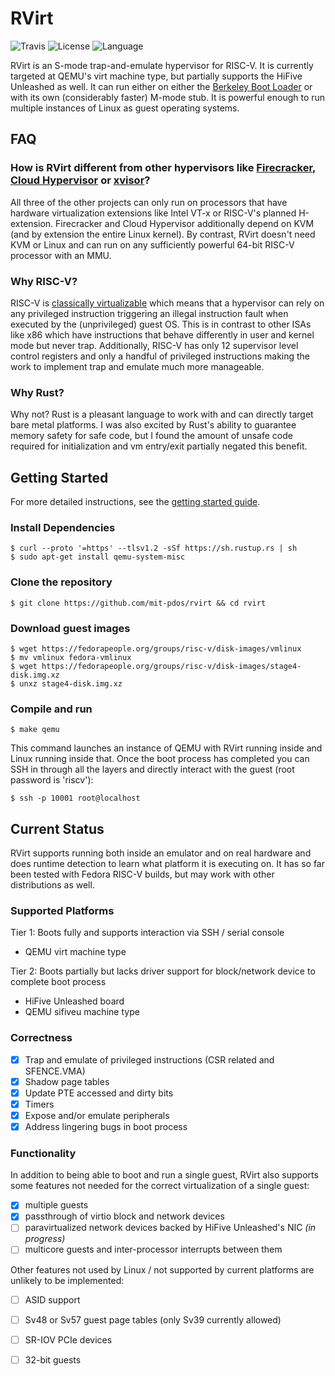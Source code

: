 # RVirt
![Travis](https://img.shields.io/travis/mit-pdos/rvirt.svg)
![License](https://img.shields.io/github/license/mit-pdos/rvirt.svg)
![Language](https://img.shields.io/github/languages/top/mit-pdos/rvirt.svg)

RVirt is an S-mode trap-and-emulate hypervisor for RISC-V. It is currently targeted at QEMU's virt machine type, but partially supports the HiFive Unleashed as well. It can run either on either the [Berkeley Boot Loader](https://github.com/riscv/riscv-pk) or with its own (considerably faster) M-mode stub. It is powerful enough to run multiple instances of Linux as guest operating systems.

## FAQ

### How is RVirt different from other hypervisors like [Firecracker](https://github.com/firecracker-microvm/firecracker), [Cloud Hypervisor](https://github.com/intel/cloud-hypervisor) or [xvisor](https://github.com/avpatel/xvisor-next)?

All three of the other projects can only run on processors that have hardware virtualization extensions like Intel VT-x or RISC-V's planned H-extension. Firecracker and Cloud Hypervisor additionally depend on KVM (and by extension the entire Linux kernel). By contrast, RVirt doesn't need KVM or Linux and can run on any sufficiently powerful 64-bit RISC-V processor with an MMU.

### Why RISC-V?

RISC-V is [classically virtualizable](https://en.wikipedia.org/wiki/Popek_and_Goldberg_virtualization_requirements) which means that a hypervisor can rely on any privileged instruction triggering an illegal instruction fault when executed by the (unprivileged) guest OS. This is in contrast to other ISAs like x86 which have instructions that behave differently in user and kernel mode but never trap. Additionally, RISC-V has only 12 supervisor level control registers and only a handful of privileged instructions making the work to implement trap and emulate much more manageable.

### Why Rust?

Why not? Rust is a pleasant language to work with and can directly target bare metal platforms. I was also excited by Rust's ability to guarantee memory safety for safe code, but I found the amount of unsafe code required for initialization and vm entry/exit partially negated this benefit.

## Getting Started

For more detailed instructions, see the [getting started guide](GETTING-STARTED.md).

### Install Dependencies

    $ curl --proto '=https' --tlsv1.2 -sSf https://sh.rustup.rs | sh
    $ sudo apt-get install qemu-system-misc

### Clone the repository

    $ git clone https://github.com/mit-pdos/rvirt && cd rvirt

### Download guest images

    $ wget https://fedorapeople.org/groups/risc-v/disk-images/vmlinux
    $ mv vmlinux fedora-vmlinux
    $ wget https://fedorapeople.org/groups/risc-v/disk-images/stage4-disk.img.xz
    $ unxz stage4-disk.img.xz

### Compile and run

    $ make qemu

This command launches an instance of QEMU with RVirt running inside and Linux running inside that. Once the boot process has completed you can SSH in through all the layers and directly interact with the guest (root password is 'riscv'):

    $ ssh -p 10001 root@localhost

## Current Status

RVirt supports running both inside an emulator and on real hardware and does runtime detection to learn what platform it is executing on. It has so far been tested with Fedora RISC-V builds, but may work with other distributions as well.

### Supported Platforms

Tier 1: Boots fully and supports interaction via SSH / serial console

* QEMU virt machine type

Tier 2: Boots partially but lacks driver support for block/network device to complete boot process

* HiFive Unleashed board
* QEMU sifiveu machine type

### Correctness

- [x] Trap and emulate of privileged instructions (CSR related and SFENCE.VMA)
- [x] Shadow page tables
- [x] Update PTE accessed and dirty bits
- [x] Timers
- [x] Expose and/or emulate peripherals
- [x] Address lingering bugs in boot process

### Functionality
In addition to being able to boot and run a single guest, RVirt also supports some features not needed for the correct virtualization of a single guest:

- [x] multiple guests
- [x] passthrough of virtio block and network devices
- [ ] paravirtualized network devices backed by HiFive Unleashed's NIC *(in progress)*
- [ ] multicore guests and inter-processor interrupts between them

Other features not used by Linux / not supported by current platforms are unlikely to be implemented:

- [ ] ASID support
- [ ] Sv48 or Sv57 guest page tables (only Sv39 currently allowed)
- [ ] SR-IOV PCIe devices
- [ ] 32-bit guests


